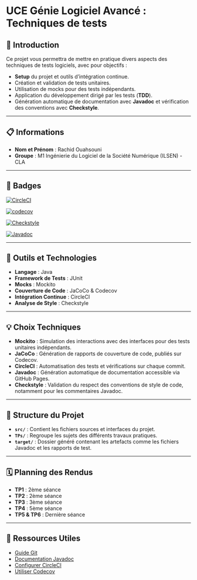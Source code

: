 # UCE Génie Logiciel Avancé : Techniques de tests

## 📝 Introduction

Ce projet vous permettra de mettre en pratique divers aspects des techniques de tests logiciels, avec pour objectifs :  
- **Setup** du projet et outils d’intégration continue.  
- Création et validation de tests unitaires.  
- Utilisation de mocks pour des tests indépendants.  
- Application du développement dirigé par les tests (**TDD**).  
- Génération automatique de documentation avec **Javadoc** et vérification des conventions avec **Checkstyle**.

---

## 📋 Informations

- **Nom et Prénom** : Rachid Ouahsouni  
- **Groupe** : M1 Ingénierie du Logiciel de la Société Numérique (ILSEN) - CLA  

---

## 🚀 Badges
[![CircleCI](https://circleci.com/gh/RachidOuahsouni/ceri-m1-techniques-de-test/tree/master.svg?style=svg&badge=large)](https://circleci.com/gh/RachidOuahsouni/ceri-m1-techniques-de-test/tree/master)  

[![codecov](https://codecov.io/gh/RachidOuahsouni/ceri-m1-techniques-de-test/graph/badge.svg?token=SJZTBVQ2OK)](https://codecov.io/gh/RachidOuahsouni/ceri-m1-techniques-de-test)  

[![Checkstyle](https://img.shields.io/badge/Checkstyle-Passing-green)](https://output.circle-artifacts.com/output/job/2ae974df-632e-409d-bd54-662989159dd3/artifacts/0/checkstyle-report)  

[![Javadoc](https://img.shields.io/badge/docs-Javadoc-blue)](https://rachidouahsouni.github.io/ceri-m1-techniques-de-test/fr/univavignon/pokedex/api/package-summary.html)


---

## 🔧 Outils et Technologies

- **Langage** : Java  
- **Framework de Tests** : JUnit  
- **Mocks** : Mockito  
- **Couverture de Code** : JaCoCo & Codecov  
- **Intégration Continue** : CircleCI  
- **Analyse de Style** : Checkstyle  

---

## 💡 Choix Techniques

- **Mockito** : Simulation des interactions avec des interfaces pour des tests unitaires indépendants.  
- **JaCoCo** : Génération de rapports de couverture de code, publiés sur Codecov.  
- **CircleCI** : Automatisation des tests et vérifications sur chaque commit.  
- **Javadoc** : Génération automatique de documentation accessible via GitHub Pages.  
- **Checkstyle** : Validation du respect des conventions de style de code, notamment pour les commentaires Javadoc.  

---

## 📂 Structure du Projet

- **`src/`** : Contient les fichiers sources et interfaces du projet.  
- **`TPs/`** : Regroupe les sujets des différents travaux pratiques.  
- **`target/`** : Dossier généré contenant les artefacts comme les fichiers Javadoc et les rapports de test.  

---

## 🗓️ Planning des Rendus

- **TP1** : 2ème séance  
- **TP2** : 2ème séance  
- **TP3** : 3ème séance  
- **TP4** : 5ème séance  
- **TP5 & TP6** : Dernière séance  

---

## 📖 Ressources Utiles

- [Guide Git](http://rogerdudler.github.io/git-guide/)  
- [Documentation Javadoc](https://docs.oracle.com/javase/7/docs/technotes/tools/windows/javadoc.html)  
- [Configurer CircleCI](https://circleci.com/docs/)  
- [Utiliser Codecov](https://about.codecov.io/)  
